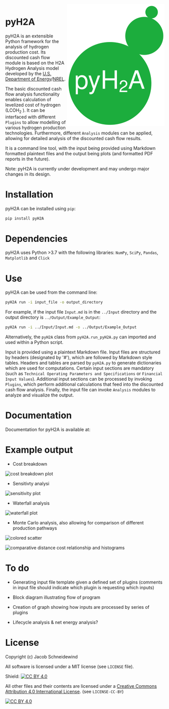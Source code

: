 <img align="right" src="./src/pyH2A/Other/pyH2A.svg"/>

# pyH2A

pyH2A is an extensible Python framework for the analysis of hydrogen production cost. Its discounted cash flow module is based on the H2A Hydrogen Analysis model developed by the [U.S. Department of Energy](https://www.hydrogen.energy.gov/h2a_analysis.html)/[NREL](https://www.nrel.gov/hydrogen/h2a-production-models.html).

The basic discounted cash flow analysis functionality enables calculation of levelized cost of hydrogen (LCOH<sub>2</sub> ). It can be interfaced with different `Plugins` to allow modelling of various hydrogen production technologies. Furthermore, different `Analysis` modules can be applied, allowing for detailed analysis of the discounted cash flow results.

It is a command line tool, with the input being provided using Markdown formatted plaintext files and the output being plots (and formatted PDF reports in the future).

Note: pyH2A is currently under development and may undergo major changes in its design.

# Installation

pyH2A can be installed using `pip`:

```bash
pip install pyH2A
```

# Dependencies

pyH2A uses Python >3.7 with the following libraries: `NumPy`, `SciPy`, `Pandas`, `Matplotlib` and `Click`

# Use

pyH2A can be used from the command line:

```bash
pyH2A run -i input_file -o output_directory
```

For example, if the input file `Input.md` is in the `../Input` directory and the output directory is `../Output/Example_Output`:

```bash
pyH2A run -i ../Input/Input.md -o ../Output/Example_Output
```

Alternatively, the `pyH2A` class from `pyH2A.run_pyH2A.py` can imported and used within a Python script.

Input is provided using a plaintext Markdown file. Input files are structured by headers (designated by '#'), which are followed by Markdown style tables. Headers and tables are parsed by `pyH2A.py` to generate dictionaries which are used for computations. Certain input sections are mandatory (such as `Technical Operating Parameters and Specifications` or `Financial Input Values`). Additional input sections can be processed by invoking `Plugins`, which perform additional calculations that feed into the discounted cash flow analysis. Finally, the input file can invoke `Analysis` modules to analyze and visualize the output.

# Documentation

Documentation for pyH2A is available at: 

# Example output

* Cost breakdown

![cost breakdown plot](https://github.com/jschneidewind/pyH2A/blob/master/Example_Output/Cost_Breakdown_Plot.png "Cost breakdown plot")

* Sensitivty analysi

![sensitivity plot](https://github.com/jschneidewind/pyH2A/blob/master/Example_Output/Sensitivity_Box_Plot.png "Sensitivity plot")

* Waterfall analysis

![waterfall plot](https://github.com/jschneidewind/pyH2A/blob/master/Example_Output/Waterfall_Chart.png "Waterfall plot")

* Monte Carlo analysis, also allowing for comparison of different production pathways

![colored scatter](https://github.com/jschneidewind/pyH2A/blob/master/Example_Output/Monte_Carlo_Colored_Scatter.png "Colored Scatter")

![comparative distance cost relationship and histograms](https://github.com/jschneidewind/pyH2A/blob/master/Example_Output/Monte_Carlo_Combined_Plot.png "Comparative distance cost relationship and histograms")

# To do

* Generating input file template given a defined set of plugins (comments in input file should indicate which plugin is requesting which inputs) 

* Block diagram illustrating flow of program

* Creation of graph showing how inputs are processed by series of plugins

* Lifecycle analysis & net energy analysis?

# License

Copyright (c) Jacob Schneidewind

All software is licensed under a MIT license (see `LICENSE` file).

Shield: [![CC BY 4.0][cc-by-shield]][cc-by]

All other files and their contents are licensed under a
[Creative Commons Attribution 4.0 International License][cc-by]. (see `LICENSE-CC-BY`)

[![CC BY 4.0][cc-by-image]][cc-by]

[cc-by]: http://creativecommons.org/licenses/by/4.0/
[cc-by-image]: https://i.creativecommons.org/l/by/4.0/88x31.png
[cc-by-shield]: https://img.shields.io/badge/License-CC%20BY%204.0-lightgrey.svg